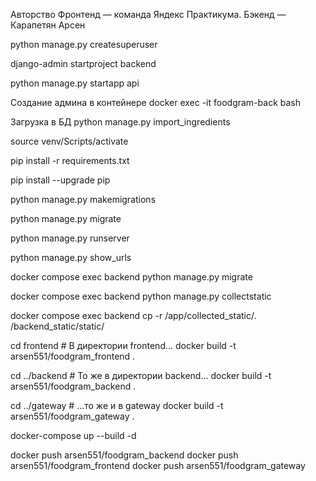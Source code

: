 






























Авторство
Фронтенд — команда Яндекс Практикума.
Бэкенд — Карапетян Арсен









python manage.py createsuperuser

django-admin startproject backend  

python manage.py startapp api



Cоздание админа в контейнере 
docker exec -it foodgram-back bash


Загрузка в БД
python manage.py import_ingredients


source venv/Scripts/activate


pip install -r requirements.txt

pip install --upgrade pip

python manage.py makemigrations

python manage.py migrate

python manage.py runserver


python manage.py show_urls


docker compose exec backend python manage.py migrate

docker compose exec backend python manage.py collectstatic

docker compose exec backend cp -r /app/collected_static/. /backend_static/static/


cd frontend  # В директории frontend...
docker build -t arsen551/foodgram_frontend . 

cd ../backend  # То же в директории backend...
docker build -t arsen551/foodgram_backend .

cd ../gateway  # ...то же и в gateway
docker build -t arsen551/foodgram_gateway . 

docker-compose up --build -d

docker push arsen551/foodgram_backend
docker push arsen551/foodgram_frontend
docker push arsen551/foodgram_gateway

